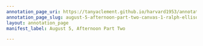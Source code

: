 ```yaml
---
annotation_page_uri: https://tanyaclement.github.io/harvard1953/annotations/august-5-afternoon-part-two-canvas-1-ralph-ellison.json
annotation_page_slug: august-5-afternoon-part-two-canvas-1-ralph-ellison
layout: annotation_page
manifest_label: August 5, Afternoon Part Two

---
```

